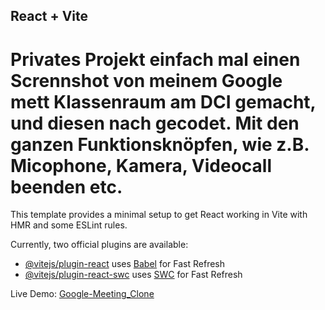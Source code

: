 ## React + Vite
# Privates Projekt einfach mal einen Scrennshot von meinem Google mett Klassenraum am DCI gemacht, und diesen nach gecodet. Mit den ganzen Funktionsknöpfen, wie z.B. Micophone, Kamera, Videocall beenden etc.
This template provides a minimal setup to get React working in Vite with HMR and some ESLint rules.

Currently, two official plugins are available:

- [@vitejs/plugin-react](https://github.com/vitejs/vite-plugin-react/blob/main/packages/plugin-react/README.md) uses [Babel](https://babeljs.io/) for Fast Refresh
- [@vitejs/plugin-react-swc](https://github.com/vitejs/vite-plugin-react-swc) uses [SWC](https://swc.rs/) for Fast Refresh

Live Demo: [Google-Meeting_Clone](https://RalfSmith69.github.io/Google-Meeting_Clone)

